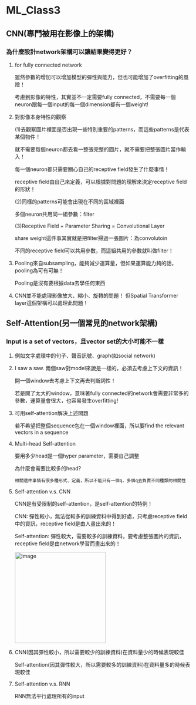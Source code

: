 # ML_Class3
## CNN(專門被用在影像上的架構)
### 為什麼設計network架構可以讓結果變得更好？
1. for fully connected network
   
   雖然參數的增加可以增加模型的彈性與能力，但也可能增加了overfitting的風險！
   
   考慮到影像的特性，其實並不一定需要fully connected，不需要每一個neuron跟每一個input的每一個dimension都有一個weight!

2. 對影像本身特性的觀察
   
   (1)去觀察圖片裡面是否出現一些特別重要的patterns，而這些patterns是代表某個物件！
   
      就不需要每個neuron都去看一整張完整的圖片，就不需要把整張圖片當作輸入！
      
      每一個neuron都只需要關心自己的receptive field發生了什麼事情！
      
      receptive field由自己來定義，可以根據對問題的理解來決定receptive field的形狀！
    
   (2)同樣的patterns可能會出現在不同的區域裡面
   
      多個neuron共用同一組參數：filter
      
   (3)Receptive Field + Parameter Sharing = Convolutional Layer
   
      share weight這件事其實就是把filter掃過一張圖片：為convolutoin
      
      不同的receptive field可以共用參數，而這組共用的參數就叫做filter！
      
3. Pooling來自subsampling，能夠減少運算量，但如果運算能力夠的話，pooling為可有可無！

   Pooling是沒有要根據data去學任何東西
   
4. CNN並不能處理影像放大、縮小、旋轉的問題！
   但Spatial Transformer layer這個架構可以處理此問題！

## Self-Attention(另一個常見的network架構)
### Input is a set of vectors，且vector set的大小可能不一樣
1. 例如文字處理中的句子、聲音訊號、graph(如social network)
2. I saw a saw. 兩個saw對model來說是一樣的，必須去考慮上下文的資訊！

   開一個window去考慮上下文再去判斷詞性！

   若是開了太大的window，意味著fully connected的network會需要非常多的參數，運算量會很大，也容易發生overfitting!
3. 可用self-attention解決上述問題

   若不希望把整個sequence包在一個window裡面，所以要find the relevant vectors in a sequence
4. Multi-head Self-attention
   
   要用多少head是一個hyper parameter，需要自己調整
   
   為什麼會需要比較多的head?
   
       相關這件事情有很多種形式、定義，所以不能只有一個q，多個q去負責不同種類的相關性
5. Self-attention v.s. CNN
   
   CNN是有受限制的self-attention，是self-attention的特例！

   CNN: 彈性較小，無法從較多的訓練資料中得到好處，只考慮receptive field中的資訊，receptive field是由人畫出來的！
   
   Self-attention: 彈性較大，需要較多的訓練資料，要考慮整張圖片的資訊，receptive field是由network學習而畫出來的！
   
   <img width="247" alt="image" src="https://user-images.githubusercontent.com/62006029/163110574-b902454b-81a6-42f7-9942-4207d15a7e79.png">
   
6. CNN(因其彈性較小，所以需要較少的訓練資料)在資料量少的時候表現較佳

   Self-attention(因其彈性較大，所以需要較多的訓練資料)在資料量多的時候表現較佳
7. Self-attention v.s. RNN

   RNN無法平行處理所有的input
   


